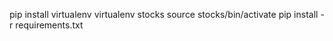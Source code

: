 pip install virtualenv
virtualenv stocks
source stocks/bin/activate
pip install -r requirements.txt
